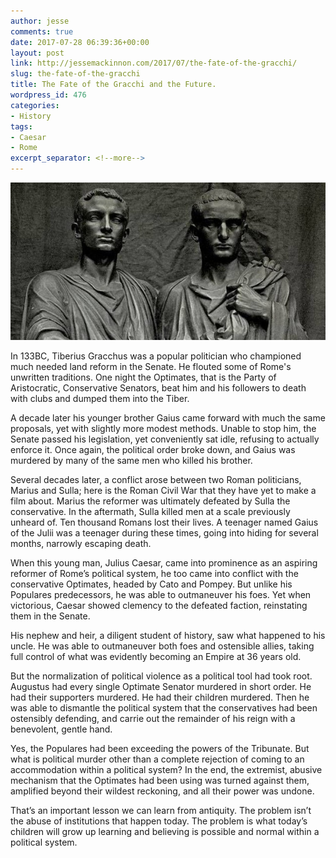 ```yaml
---
author: jesse
comments: true
date: 2017-07-28 06:39:36+00:00
layout: post
link: http://jessemackinnon.com/2017/07/the-fate-of-the-gracchi/
slug: the-fate-of-the-gracchi
title: The Fate of the Gracchi and the Future.
wordpress_id: 476
categories:
- History
tags:
- Caesar
- Rome
excerpt_separator: <!--more-->
---
```


<img src="/images/2017/gracci.jpeg" alt="">

In 133BC, Tiberius Gracchus was a popular politician who championed much needed land reform in the Senate. He flouted some of Rome's unwritten traditions.<!--more--> One night the Optimates, that is the Party of Aristocratic, Conservative Senators, beat him and his followers to death with clubs and dumped them into the Tiber.

A decade later his younger brother Gaius came forward with much the same proposals, yet with slightly more modest methods. Unable to stop him, the Senate passed his legislation, yet conveniently sat idle, refusing to actually enforce it. Once again, the political order broke down, and Gaius was murdered by many of the same men who killed his brother.

Several decades later, a conflict arose between two Roman politicians, Marius and Sulla; here is the Roman Civil War that they have yet to make a film about. Marius the reformer was ultimately defeated by Sulla the conservative. In the aftermath, Sulla killed men at a scale previously unheard of. Ten thousand Romans lost their lives. A teenager named Gaius of the Julii was a teenager during these times, going into hiding for several months, narrowly escaping death.

When this young man, Julius Caesar, came into prominence as an aspiring reformer of Rome’s political system, he too came into conflict with the conservative Optimates, headed by Cato and Pompey. But unlike his Populares predecessors, he was able to outmaneuver his foes. Yet when victorious, Caesar showed clemency to the defeated faction, reinstating them in the Senate.

His nephew and heir, a diligent student of history, saw what happened to his uncle. He was able to outmaneuver both foes and ostensible allies, taking full control of what was evidently becoming an Empire at 36 years old.

But the normalization of political violence as a political tool had took root. Augustus had every single Optimate Senator murdered in short order. He had their supporters murdered. He had their children murdered. Then he was able to dismantle the political system that the conservatives had been ostensibly defending, and carrie out the remainder of his reign with a benevolent, gentle hand.

Yes, the Populares had been exceeding the powers of the Tribunate. But what is political murder other than a complete rejection of coming to an accommodation within a political system? In the end, the extremist, abusive mechanism that the Optimates had been using was turned against them, amplified beyond their wildest reckoning, and all their power was undone.

That’s an important lesson we can learn from antiquity. The problem isn’t the abuse of institutions that happen today. The problem is what today’s children will grow up learning and believing is possible and normal within a political system.
